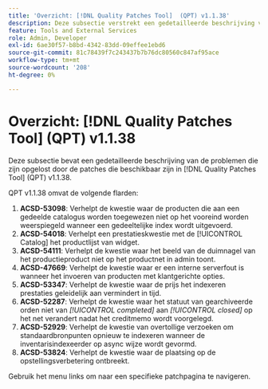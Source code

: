 ```yaml
---
title: 'Overzicht: [!DNL Quality Patches Tool]  (QPT) v1.1.38'
description: Deze subsectie verstrekt een gedetailleerde beschrijving van de kwesties die door de flarden beschikbaar in  [!DNL Quality Patches Tool]  (QPT) v1.1.38 worden bevestigd.
feature: Tools and External Services
role: Admin, Developer
exl-id: 6ae30f57-b8bd-4342-83dd-09effee1ebd6
source-git-commit: 81c78439f7c243437b7b76dc80560c847af95ace
workflow-type: tm+mt
source-wordcount: '208'
ht-degree: 0%

---
```


# Overzicht: [!DNL Quality Patches Tool] (QPT) v1.1.38

Deze subsectie bevat een gedetailleerde beschrijving van de problemen die zijn opgelost door de patches die beschikbaar zijn in [!DNL Quality Patches Tool] (QPT) v1.1.38.

QPT v1.1.38 omvat de volgende flarden:

1. **ACSD-53098**: Verhelpt de kwestie waar de producten die aan een gedeelde catalogus worden toegewezen niet op het vooreind worden weerspiegeld wanneer een gedeeltelijke index wordt uitgevoerd.
1. **ACSD-54018**: Verhelpt een prestatieskwestie met de [!UICONTROL Catalog] het productlijst van widget.
1. **ACSD-54111**: Verhelpt de kwestie waar het beeld van de duimnagel van het productieproduct niet op het productnet in admin toont.
1. **ACSD-47669**: Verhelpt de kwestie waar er een interne serverfout is wanneer het invoeren van producten met klantgerichte opties.
1. **ACSD-53347**: Verhelpt de kwestie waar de prijs het indexeren prestaties geleidelijk aan vermindert in tijd.
1. **ACSD-52287**: Verhelpt de kwestie waar het statuut van gearchiveerde orden niet van *[!UICONTROL completed]* aan *[!UICONTROL closed]* op het net verandert nadat het creditmemo wordt voorgelegd.
1. **ACSD-52929**: Verhelpt de kwestie van overtollige verzoeken om standaardbronpunten opnieuw te indexeren wanneer de inventarisindexeerder op async wijze wordt gevormd.
1. **ACSD-53824**: Verhelpt de kwestie waar de plaatsing op de opstellingsverbetering ontbreekt.

Gebruik het menu links om naar een specifieke patchpagina te navigeren.
